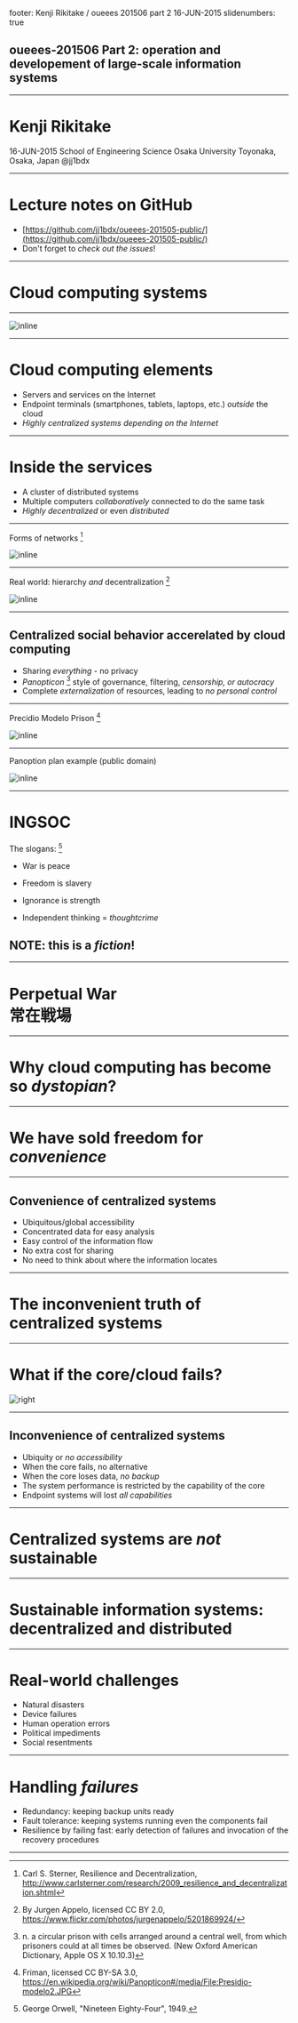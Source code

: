footer: Kenji Rikitake / oueees 201506 part 2 16-JUN-2015
slidenumbers: true

## oueees-201506 Part 2: operation and developement of large-scale information systems

<!-- Use Deckset 1.4, Next theme, 4:3 aspect ratio -->

---

# Kenji Rikitake

16-JUN-2015
School of Engineering Science
Osaka University
Toyonaka, Osaka, Japan
@jj1bdx

---

# Lecture notes on GitHub

* [https://github.com/jj1bdx/oueees-201505-public/](https://github.com/jj1bdx/oueees-201505-public/)
* Don't forget to *check out the issues*!

---

# Cloud computing systems

---

![inline](1000px-Cloud_computing.svg.jpg)


---

# Cloud computing elements

* Servers and services on the Internet
* Endpoint terminals (smartphones, tablets, laptops, etc.) *outside* the cloud
* *Highly centralized systems depending on the Internet*

---

# Inside the services

* A cluster of distributed systems
* Multiple computers *collaboratively* connected to do the same task
* *Highly decentralized* or even *distributed*

---

Forms of networks [^1]

![inline](baran1964.jpg)

[^1]: Carl S. Sterner, Resilience and Decentralization, <http://www.carlsterner.com/research/2009_resilience_and_decentralization.shtml>

---

Real world: hierarchy *and* decentralization [^2]

![inline](network-reality.jpg)

[^2]: By Jurgen Appelo, licensed CC BY 2.0, <https://www.flickr.com/photos/jurgenappelo/5201869924/>

---

## Centralized social behavior accerelated by cloud computing

* Sharing *everything* - no privacy
* *Panopticon* [^3] style of governance, filtering, *censorship, or autocracy*
* Complete *externalization* of resources, leading to *no personal control*

[^3]: n. a circular prison with cells arranged around a central well, from which prisoners could at all times be observed. (New Oxford American Dictionary, Apple OS X 10.10.3)

---

Precidio Modelo Prison [^4]

![inline](1024px-Presidio-modelo2.jpg)

[^4]: Friman, licensed CC BY-SA 3.0, <https://en.wikipedia.org/wiki/Panopticon#/media/File:Presidio-modelo2.JPG>

---

Panoption plan example (public domain)

![inline](1280px-Penetentiary_Panopticon_Plan.jpg)

---

# INGSOC

The slogans: [^5]

* War is peace
* Freedom is slavery
* Ignorance is strength

* Independent thinking = *thoughtcrime*

## NOTE: this is a *fiction*!

[^5]: George Orwell, "Nineteen Eighty-Four", 1949.

---

# Perpetual War<br>常在戦場

---

# Why cloud computing has become so *dystopian*?

---

# We have sold freedom for *convenience*

---

## Convenience of centralized systems

* Ubiquitous/global accessibility
* Concentrated data for easy analysis
* Easy control of the information flow
* No extra cost for sharing
* No need to think about where the information locates

---

# The inconvenient truth of centralized systems

---

# What if the core/cloud fails?

![right](When-core-fails.png)

---

## Inconvenience of centralized systems

* Ubiquity or *no accessibility*
* When the core fails, no alternative
* When the core loses data, *no backup*
* The system performance is restricted by the capability of the core
* Endpoint systems will lost *all capabilities*

---

# Centralized systems are *not* sustainable

---

# Sustainable information systems: decentralized and distributed

---

# Real-world challenges

* Natural disasters
* Device failures
* Human operation errors
* Political impediments
* Social resentments

---

# Handling *failures*

* Redundancy: keeping backup units ready
* Fault tolerance: keeping systems running even the components fail
* Resilience by failing fast: early detection of failures and invocation of the recovery procedures

---
